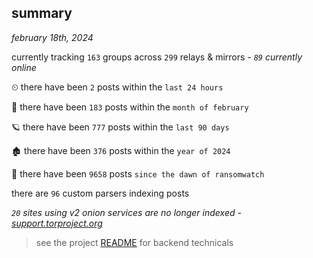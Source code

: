 
## summary
_february 18th, 2024_

currently tracking `163` groups across `299` relays & mirrors - _`89` currently online_

⏲ there have been `2` posts within the `last 24 hours`

🦈 there have been `183` posts within the `month of february`

🪐 there have been `777` posts within the `last 90 days`

🏚 there have been `376` posts within the `year of 2024`

🦕 there have been `9658` posts `since the dawn of ransomwatch`

there are `96` custom parsers indexing posts

_`20` sites using v2 onion services are no longer indexed - [support.torproject.org](https://support.torproject.org/onionservices/v2-deprecation/)_

> see the project [README](https://github.com/joshhighet/ransomwatch#ransomwatch--) for backend technicals
